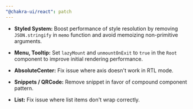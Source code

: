 ```yaml
---
"@chakra-ui/react": patch
---
```


- **Styled System:** Boost performance of style resolution by removing
  `JSON.stringify` in `memo` function and avoid memoizing non-primitive
  arguments.

- **Menu, Tooltip:** Set `lazyMount` and `unmountOnExit` to `true` in the `Root`
  component to improve initial rendering performance.

- **AbsoluteCenter:** Fix issue where axis doesn't work in RTL mode.

- **Snippets / QRCode:** Remove snippet in favor of compound component pattern.

- **List:** Fix issue where list items don't wrap correctly.
